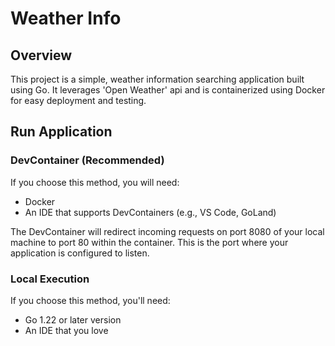 # Weather Info

## Overview
This project is a simple, weather information searching application built using Go. It leverages 'Open Weather' api and is containerized using Docker for easy deployment and testing. 

## Run Application

### DevContainer (Recommended)

If you choose this method, you will need:

- Docker
- An IDE that supports DevContainers (e.g., VS Code, GoLand)

The DevContainer will redirect incoming requests on port 8080 of your local machine to port 80 within the container. This is the port where your application is configured to listen.

### Local Execution

If you choose this method, you'll need:

- Go 1.22 or later version
- An IDE that you love
